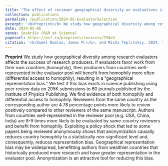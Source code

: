 ```yaml
---
title: "The effect of reviewer geographical diversity on evaluations is reduced by anonymizing submissions"
collection: publications
permalink: /publication/2024-05-EvaluatorSelection
excerpt: '<b>Preprint</b> We study how geographical diversity among research evaluators affects the success of research producers. If evaluators favor work from their own countries (homophily), then producers from countries well-represented in the evaluator pool will benefit from homophily more often (differential access to homophily), resulting in a “geographical representation bias.” We test if this bias exists in science publishing using peer review data on 205K submissions to 60 journals published by the Institute of Physics Publishing. We find evidence of both homophily and differential access to homophily. Reviewers from the same country as the corresponding author are 4.78 percentage points more likely to review positively compared to other reviewers of the same manuscript. Authors from countries well-represented in the reviewer pool (e.g. USA, China, India) are 8-9 times more likely to be evaluated by same-country reviewers and benefit from homophily. Exploiting a policy shock that led to some papers being reviewed anonymously shows that anonymization causally reduces country homophily to a statistically non-significant level and, consequently, reduces representation bias. Geographical representation bias may be widespread, benefitting authors from wealthier countries that historically produced more research and have greater representation in the evaluator pool. Anonymization is an attractive tool for reducing this bias.'
date: 2024-05-06
venue: SocArXiv (R&R at Science)
paperurl: https://osf.io/preprints/socarxiv/754e3
citation: '<b>Zumel Dumlao, James M.</b>, and Misha Teplitskiy. 2024. "Lack of Peer Reviewer Diversity Advantages Authors from Wealthier Countries." SocArXiv. May 6. doi:10.31235/osf.io/754e3.'
---
```

<b>Preprint</b> We study how geographical diversity among research evaluators affects the success of research producers. If evaluators favor work from their own countries (homophily), then producers from countries well-represented in the evaluator pool will benefit from homophily more often (differential access to homophily), resulting in a “geographical representation bias.” We test if this bias exists in science publishing using peer review data on 205K submissions to 60 journals published by the Institute of Physics Publishing. We find evidence of both homophily and differential access to homophily. Reviewers from the same country as the corresponding author are 4.78 percentage points more likely to review positively compared to other reviewers of the same manuscript. Authors from countries well-represented in the reviewer pool (e.g. USA, China, India) are 8-9 times more likely to be evaluated by same-country reviewers and benefit from homophily. Exploiting a policy shock that led to some papers being reviewed anonymously shows that anonymization causally reduces country homophily to a statistically non-significant level and, consequently, reduces representation bias. Geographical representation bias may be widespread, benefitting authors from wealthier countries that historically produced more research and have greater representation in the evaluator pool. Anonymization is an attractive tool for reducing this bias.